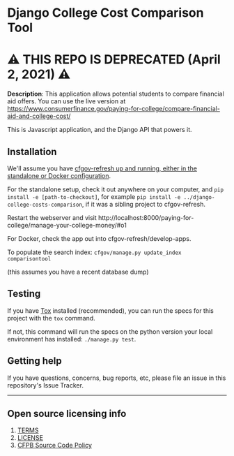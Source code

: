 # Django College Cost Comparison Tool

# :warning: THIS REPO IS DEPRECATED (April 2, 2021) :warning:

**Description**:  This application allows potential students to compare financial aid offers. You can use the live version at https://www.consumerfinance.gov/paying-for-college/compare-financial-aid-and-college-cost/

This is Javascript application, and the Django API that powers it.

## Installation

We'll assume you have [cfgov-refresh up and running, either in the standalone or Docker configuration](https://cfpb.github.io/cfgov-refresh/installation/).

For the standalone setup, check it out anywhere on your computer, and `pip install -e [path-to-checkout]`,
for example `pip install -e ../django-college-costs-comparison`,
if it was a sibling project to cfgov-refresh.

Restart the webserver and visit
http://localhost:8000/paying-for-college/manage-your-college-money/#o1

For Docker, check the app out into cfgov-refresh/develop-apps.

To populate the search index: `cfgov/manage.py update_index comparisontool`

(this assumes you have a recent database dump)

## Testing

If you have [Tox](https://tox.readthedocs.io/en/latest/) installed (recommended), you can run the specs for this project with the `tox` command.

If not, this command will run the specs on the python version your local environment has installed: `./manage.py test`.

## Getting help

If you have questions, concerns, bug reports, etc, please file an issue in this repository's Issue Tracker.


----

## Open source licensing info
1. [TERMS](TERMS.md)
2. [LICENSE](LICENSE)
3. [CFPB Source Code Policy](https://github.com/cfpb/source-code-policy/)
